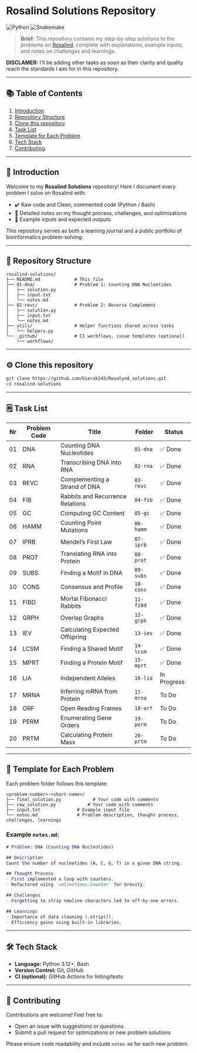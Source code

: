 # Rosalind Solutions Repository

![Python](https://img.shields.io/badge/Python-3.9%2B-blue.svg) ![Snakemake](https://img.shields.io/badge/Snakemake-pipelines-green.svg)

> **Brief:** This repository contains my step-by-step solutions to the problems on [Rosalind](http://rosalind.info), complete with explanations, example inputs, and notes on challenges and learnings.

**DISCLAMER:** I’ll be adding other tasks as soon as their clarity and quality reach the standards I aim for in this repository.

---

## 📚 Table of Contents

1. [Introduction](#-introduction)
2. [Repository Structure](#-repository-structure)
3. [Clone this repository](#️-clone-this-repository)
4. [Task List](#️-task-list)
5. [Template for Each Problem](#-template-for-each-problem)
6. [Tech Stack](#️-tech-stack)
7. [Contributing](#-contributing)

---

## 📖 Introduction

Welcome to my **Rosalind Solutions** repository! Here I document every problem I solve on Rosalind with:

* ✔️ Raw code and Clean, commented code (Python / Bash)
* 📝 Detailed notes on my thought process, challenges, and optimizations
* 🎯 Example inputs and expected outputs

This repository serves as both a learning journal and a public portfolio of bioinformatics problem-solving.

---

## 📁 Repository Structure

```
rosalind-solutions/
├── README.md             # This file
├── 01-dna/               # Problem 1: Counting DNA Nucleotides
│   ├── solution.py
│   ├── input.txt
│   └── notes.md
├── 02-revc/              # Problem 2: Reverse Complement
│   ├── solution.py
│   ├── input.txt
│   └── notes.md
├── utils/                # Helper functions shared across tasks
│   └── helpers.py
└── .github/              # CI workflows, issue templates (optional)
    └── workflows/
```

---

## ⚙️ Clone this repository

   ```bash
   git clone https://github.com/Gierak245/Rosalynd_solutions.git
   cd rosalind-solutions
   ```


---

## 🗒️ Task List

| Nr  | Problem Code | Title                                    | Folder       | Status           |
|-----|--------------|------------------------------------------|--------------|------------------|
| 01  | DNA          | Counting DNA Nucleotides                 | `01-dna`     | ✅ Done          |
| 02  | RNA          | Transcribing DNA into RNA                | `02-rna`     | ✅ Done          |
| 03  | REVC         | Complementing a Strand of DNA            | `03-revc`    | ✅ Done          |
| 04  | FIB          | Rabbits and Recurrence Relations         | `04-fib`     | ✅ Done          |
| 05  | GC           | Computing GC Content                     | `05-gc`      | ✅ Done          |
| 06  | HAMM         | Counting Point Mutations                 | `06-hamm`    | ✅ Done          |
| 07  | IPRB         | Mendel’s First Law                       | `07-iprb`    | ✅ Done          |
| 08  | PROT         | Translating RNA into Protein             | `08-prot`    | ✅ Done          |
| 09  | SUBS         | Finding a Motif in DNA                   | `09-subs`    | ✅ Done          |
| 10  | CONS         | Consensus and Profile                    | `10-cons`    | ✅ Done          |
| 11  | FIBD         | Mortal Fibonacci Rabbits                 | `11-fibd`    | ✅ Done          |
| 12  | GRPH         | Overlap Graphs                           | `12-grph`    | ✅ Done          |
| 13  | IEV          | Calculating Expected Offspring           | `13-iev`     | ✅ Done          |
| 14  | LCSM         | Finding a Shared Motif                   | `14-lcsm`    | ✅ Done          |
| 15  | MPRT         | Finding a Protein Motif                  | `15-mprt`    | ✅ Done          |
| 16  | LIA          | Independent Alleles                      | `16-lia`     |    In Progress   |
| 17  | MRNA         | Inferring mRNA from Protein              | `17-mrna`    | To Do            |
| 18  | ORF          | Open Reading Frames                      | `18-orf`     | To Do            |
| 19  | PERM         | Enumerating Gene Orders                  | `19-perm`    | To Do            |
| 20  | PRTM         | Calculating Protein Mass                 | `20-prtm`    | To Do            |



---

## 📄 Template for Each Problem

Each problem folder follows this template:

```
<problem-number>-<short-name>/
├── final_solution.py            # Your code with comments
├── raw_solution.py            # Your code with comments
├── input.txt              # Example input file
└── notes.md               # Problem description, thought process, challenges, learnings
```

### Example `notes.md`:

```markdown
# Problem: DNA (Counting DNA Nucleotides)

## Description
Count the number of nucleotides (A, C, G, T) in a given DNA string.

## Thought Process
- First implemented a loop with counters.
- Refactored using `collections.Counter` for brevity.

## Challenges
- Forgetting to strip newline characters led to off-by-one errors.

## Learnings
- Importance of data cleaning (.strip()).
- Efficiency gains using built-in libraries.
```

---

## 🛠️ Tech Stack

* **Language:** Python 3.12+, Bash
* **Version Control:** Git, GitHub
* **CI (optional):** GitHub Actions for linting/tests

---

## 🤝 Contributing

Contributions are welcome! Feel free to:

* Open an issue with suggestions or questions
* Submit a pull request for optimizations or new problem solutions

Please ensure code readability and include `notes.md` for each new problem.
